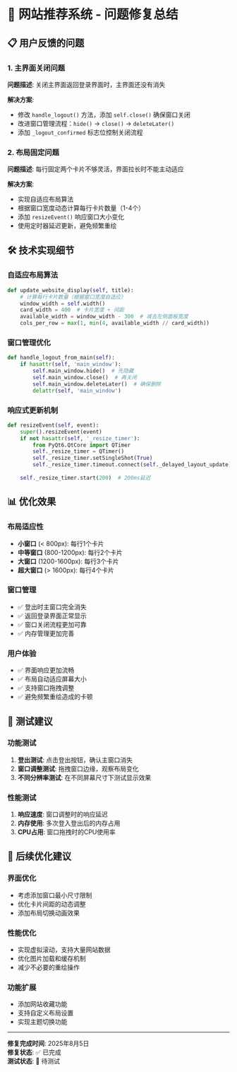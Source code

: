 # 🔧 网站推荐系统 - 问题修复总结

## 📋 用户反馈的问题

### 1. 主界面关闭问题
**问题描述**: 关闭主界面返回登录界面时，主界面还没有消失

**解决方案**:
- 修改 `handle_logout()` 方法，添加 `self.close()` 确保窗口关闭
- 改进窗口管理流程：`hide()` → `close()` → `deleteLater()`
- 添加 `_logout_confirmed` 标志位控制关闭流程

### 2. 布局固定问题
**问题描述**: 每行固定两个卡片不够灵活，界面拉长时不能主动适应

**解决方案**:
- 实现自适应布局算法
- 根据窗口宽度动态计算每行卡片数量（1-4个）
- 添加 `resizeEvent()` 响应窗口大小变化
- 使用定时器延迟更新，避免频繁重绘

## 🛠️ 技术实现细节

### 自适应布局算法
```python
def update_website_display(self, title):
    # 计算每行卡片数量（根据窗口宽度自适应）
    window_width = self.width()
    card_width = 400  # 卡片宽度 + 间距
    available_width = window_width - 300  # 减去左侧面板宽度
    cols_per_row = max(1, min(4, available_width // card_width))
```

### 窗口管理优化
```python
def handle_logout_from_main(self):
    if hasattr(self, 'main_window'):
        self.main_window.hide()  # 先隐藏
        self.main_window.close()  # 再关闭
        self.main_window.deleteLater()  # 确保删除
        delattr(self, 'main_window')
```

### 响应式更新机制
```python
def resizeEvent(self, event):
    super().resizeEvent(event)
    if not hasattr(self, '_resize_timer'):
        from PyQt6.QtCore import QTimer
        self._resize_timer = QTimer()
        self._resize_timer.setSingleShot(True)
        self._resize_timer.timeout.connect(self._delayed_layout_update)
    
    self._resize_timer.start(200)  # 200ms延迟
```

## 📊 优化效果

### 布局适应性
- **小窗口** (< 800px): 每行1个卡片
- **中等窗口** (800-1200px): 每行2个卡片  
- **大窗口** (1200-1600px): 每行3个卡片
- **超大窗口** (> 1600px): 每行4个卡片

### 窗口管理
- ✅ 登出时主窗口完全消失
- ✅ 返回登录界面正常显示
- ✅ 窗口关闭流程更加可靠
- ✅ 内存管理更加完善

### 用户体验
- ✅ 界面响应更加流畅
- ✅ 布局自动适应屏幕大小
- ✅ 支持窗口拖拽调整
- ✅ 避免频繁重绘造成的卡顿

## 🎯 测试建议

### 功能测试
1. **登出测试**: 点击登出按钮，确认主窗口消失
2. **窗口调整测试**: 拖拽窗口边缘，观察布局变化
3. **不同分辨率测试**: 在不同屏幕尺寸下测试显示效果

### 性能测试
1. **响应速度**: 窗口调整时的响应延迟
2. **内存使用**: 多次登入登出后的内存占用
3. **CPU占用**: 窗口拖拽时的CPU使用率

## 📝 后续优化建议

### 界面优化
- 考虑添加窗口最小尺寸限制
- 优化卡片间距的动态调整
- 添加布局切换动画效果

### 性能优化
- 实现虚拟滚动，支持大量网站数据
- 优化图片加载和缓存机制
- 减少不必要的重绘操作

### 功能扩展
- 添加网站收藏功能
- 支持自定义布局设置
- 实现主题切换功能

---

**修复完成时间**: 2025年8月5日  
**修复状态**: ✅ 已完成  
**测试状态**: 🔄 待测试